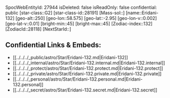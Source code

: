﻿---
location: [-2.95,58.575,250]
type: Station
tags:
- astro/Star

---
SpocWebEntityId: 27944
isDeleted: false
isReadOnly: false
confidential: public
[star-class::G2]
[star-class-id::28191]
[Mass-sol::]
[name::Eridani-132]
[geo-alt::250]
[geo-lon::58.575]
[geo-lat::-2.95]
[geo-lon-v::0.002]
[geo-lat-v::0.01]
[bright-min::45]
[bright-max::45]
[Zodiac-index::132]
[ZodiacId::28118]
[NextStarId::]



## Confidential Links & Embeds: 
- [[../../../_public/astro/Star/Eridani-132.md|Eridani-132]] 
- [[../../../_internal/astro/Star/Eridani-132.internal.md|Eridani-132.internal]] 
- [[../../../_protect/astro/Star/Eridani-132.protect.md|Eridani-132.protect]] 
- [[../../../_private/astro/Star/Eridani-132.private.md|Eridani-132.private]] 
- [[../../../_personal/astro/Star/Eridani-132.personal.md|Eridani-132.personal]] 
- [[../../../_secret/astro/Star/Eridani-132.secret.md|Eridani-132.secret]]

